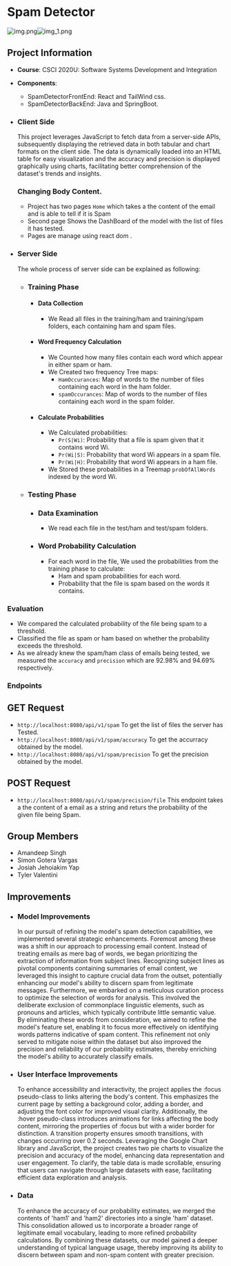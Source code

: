 # Spam Detector
![img.png](FrontEndPicsForReadME/FrontEndImage1.png)![img_1.png](FrontEndPicsForReadME/img_1.png)
## Project Information
- **Course**: CSCI 2020U: Software Systems Development and Integration
- **Components**:
    - SpamDetectorFrontEnd: React and TailWind css.
    - SpamDetectorBackEnd: Java and SpringBoot.


- ### Client Side
  This project leverages JavaScript to fetch data from a server-side APIs, subsequently displaying the retrieved data in both tabular and chart formats on the client side. The data is dynamically loaded into an HTML table for easy visualization and the accuracy and precision is displayed graphically using charts, facilitating better comprehension of the dataset's trends and insights.


  ### Changing Body Content.
    - Project has two pages `Home` which takes a the content of the email and is able to tell if it is Spam
    - Second page Shows the DashBoard of the model with the list of files it has tested.
    - Pages are manage using react dom .

- ### Server Side
  The whole process of server side can be explained as following:
    - ### Training Phase

        - #### Data Collection
            - We Read all files in the training/ham and training/spam folders, each containing ham and spam files.

        - #### Word Frequency Calculation
            - We Counted how many files contain each word which appear in either spam or ham.
            - We Created two frequency Tree maps:
                - `HamOccurances`: Map of words to the number of files containing each word in the ham folder.
                - `spamOccurances`: Map of words to the number of files containing each word in the spam folder.

        - #### Calculate Probabilities
            - We Calculated probabilities:
                - `Pr(S|Wi)`: Probability that a file is spam given that it contains word Wi.
                - `Pr(Wi|S)`: Probability that word Wi appears in a spam file.
                - `Pr(Wi|H)`: Probability that word Wi appears in a ham file.
            - We Stored these probabilities in a Treemap `probOfAllWords` indexed by the word Wi.

    - ### Testing Phase

        - ### Data Examination
            - We read each file in the test/ham and test/spam folders.

        - ### Word Probability Calculation
            - For each word in the file, We used the probabilities from the training phase to calculate:
                - Ham and spam probabilities for each word.
                - Probability that the file is spam based on the words it contains.

### Evaluation
- We compared the calculated probability of the file being spam to a threshold.
- Classified the file as spam or ham based on whether the probability exceeds the threshold.
- As we already knew the spam/ham class of emails being tested, we measured the `accuracy` and `precision` which are 92.98% and 94.69% respectively.

### Endpoints
## GET Request
- `http://localhost:8080/api/v1/spam` To get the list of files the server has Tested.
- `http://localhost:8080/api/v1/spam/accuracy` To get the accurracy obtained by the model.
- `http://localhost:8080/api/v1/spam/precision` To get the precision obtained by the model.
## POST Request
-  `http://localhost:8080/api/v1/spam/precision/file` This endpoint takes a the content of a email as a string and returs the probability of the given file being Spam.
## Group Members
- Amandeep Singh
- Simon Gotera Vargas
- Josiah Jehoiakim Yap
- Tyler Valentini

## Improvements

- ### Model Improvements
  In our pursuit of refining the model's spam detection capabilities,
  we implemented several strategic enhancements. Foremost among these was a shift in our approach to processing email content.
  Instead of treating emails as mere bag of words, we began prioritizing the extraction of information from subject lines. Recognizing subject lines as pivotal components containing
  summaries of email content, we leveraged this insight to capture crucial data from the outset, potentially enhancing our model's
  ability to discern spam from legitimate messages. Furthermore, we embarked on a meticulous curation process to optimize the selection of words for analysis. This involved the deliberate
  exclusion of commonplace linguistic elements, such as pronouns and articles, which typically contribute little semantic value.
  By eliminating these words from consideration, we aimed to refine the model's feature set,
  enabling it to focus more effectively on identifying words
  patterns indicative of spam content. This refinement not only served to mitigate noise within the dataset but also improved the precision and reliability of our probability estimates, thereby enriching the model's ability to accurately classify emails.

- ### User Interface Improvements
  To enhance accessibility and interactivity, the project applies the :focus pseudo-class to links altering the body's content.
  This emphasizes the current page by setting a background color, adding a border, and adjusting the font color for improved visual clarity.
  Additionally, the :hover pseudo-class introduces animations for links affecting the body content, mirroring the properties of :focus but with a wider border for distinction.
  A transition property ensures smooth transitions, with changes occurring over 0.2 seconds. Leveraging the Google Chart library and JavaScript, the project creates two pie charts to visualize the precision and accuracy of the model,
  enhancing data representation and user engagement. To clarify, the table data is made scrollable, ensuring that users can navigate through large datasets with ease, facilitating efficient data exploration and analysis.

- ### Data
  To enhance the accuracy of our probability estimates, we merged the contents of 'ham1' and 'ham2' directories into a single 'ham' dataset.
  This consolidation allowed us to incorporate a broader range of legitimate email vocabulary, leading to more refined probability calculations.
  By combining these datasets, our model gained a deeper understanding of typical language usage, thereby improving its ability to discern between spam and non-spam content with greater precision.

